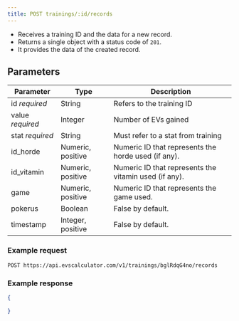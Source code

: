 ```yaml
---
title: POST trainings/:id/records
---
```


- Receives a training ID and the data for a new record.
- Returns a single object with a status code of `201`.
- It provides the data of the created record.

## Parameters

Parameter       | Type          | Description
---- | ---- | ---- 
id _required_     | String   | Refers to the training ID
value _required_    | Integer       | Number of EVs gained
stat _required_     | String        | Must refer to a stat from training
id_horde        | Numeric, positive   | Numeric ID that represents the horde used (if any).
id_vitamin        | Numeric, positive   | Numeric ID that represents the vitamin used (if any).
game          | Numeric, positive   | Numeric ID that represents the game used. 
pokerus         | Boolean         | False by default.
timestamp         | Integer, positive   | False by default.


### Example request 

```
POST https://api.evscalculator.com/v1/trainings/bglRdqG4no/records
```

### Example response

```json
{
	
}
```
